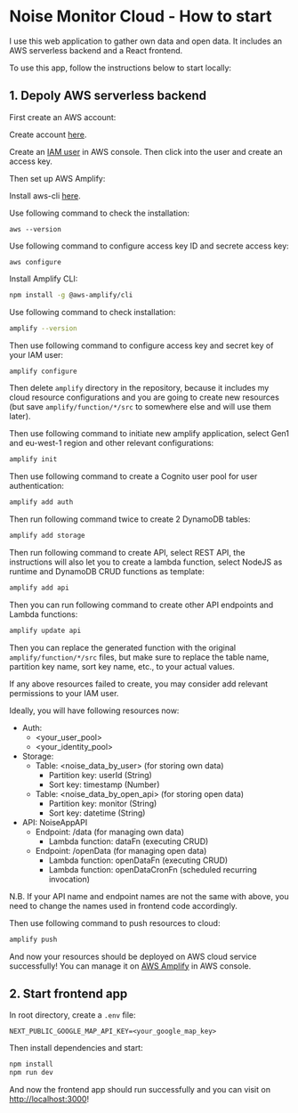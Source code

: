 # Noise Monitor Cloud - How to start

I use this web application to gather own data and open data. It includes an AWS serverless backend and a React frontend.

To use this app, follow the instructions below to start locally:

## 1. Depoly AWS serverless backend

First create an AWS account:

Create account [here](https://portal.aws.amazon.com/billing/signup?redirect_url=https%3A%2F%2Faws.amazon.com%2Fregistration-confirmation#/start).

Create an [IAM user](https://us-east-1.console.aws.amazon.com/iam/) in AWS console. Then click into the user and create an access key.

Then set up AWS Amplify:

Install aws-cli [here](https://docs.aws.amazon.com/cli/latest/userguide/getting-started-install.html).

Use following command to check the installation:

```shell
aws --version
```

Use following command to configure access key ID and secrete access key:

```shell
aws configure
```

Install Amplify CLI:

```sh
npm install -g @aws-amplify/cli
```

Use following command to check installation:

```sh
amplify --version
```

Then use following command to configure access key and secret key of your IAM user:

```sh
amplify configure
```

Then delete `amplify` directory in the repository, because it includes my cloud resource configurations and you are going to create new resources (but save `amplify/function/*/src` to somewhere else and will use them later).

Then use following command to initiate new amplify application, select Gen1 and eu-west-1 region and other relevant configurations:

```sh
amplify init
```

Then use following command to create a Cognito user pool for user authentication:

```sh
amplify add auth
```

Then run following command twice to create 2 DynamoDB tables:

```sh
amplify add storage
```

Then run following command to create API, select REST API, the instructions will also let you to create a lambda function, select NodeJS as runtime and DynamoDB CRUD functions as template:

```sh
amplify add api
```

Then you can run following command to create other API endpoints and Lambda functions:

```sh
amplify update api
```

Then you can replace the generated function with the original `amplify/function/*/src` files, but make sure to replace the table name, partition key name, sort key name, etc., to your actual values.

If any above resources failed to create, you may consider add relevant permissions to your IAM user.

Ideally, you will have following resources now:

+ Auth: 
    + <your_user_pool>
    + <your_identity_pool>
+ Storage:
    + Table: <noise_data_by_user> (for storing own data)
        + Partition key: userId (String)
        + Sort key: timestamp (Number)
    + Table: <noise_data_by_open_api> (for storing open data)
        + Partition key: monitor (String)
        + Sort key: datetime (String)
+ API: NoiseAppAPI
    + Endpoint: /data (for managing own data)
        + Lambda function: dataFn (executing CRUD)
    + Endpoint: /openData (for managing open data)
        + Lambda function: openDataFn (executing CRUD)
        + Lambda function: openDataCronFn (scheduled recurring invocation)

N.B. If your API name and endpoint names are not the same with above, you need to change the names used in frontend code accordingly.

Then use following command to push resources to cloud:

```sh
amplify push
```

And now your resources should be deployed on AWS cloud service successfully! You can manage it on [AWS Amplify](https://eu-west-1.console.aws.amazon.com/amplify/apps) in AWS console.

## 2. Start frontend app

In root directory, create a `.env` file:

```
NEXT_PUBLIC_GOOGLE_MAP_API_KEY=<your_google_map_key>
```

Then install dependencies and start:

```sh
npm install
npm run dev
```

And now the frontend app should run successfully and you can visit on [http://localhost:3000](http://localhost:3000)!
